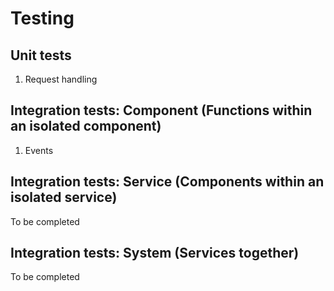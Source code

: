 # Testing

## Unit tests

1. Request handling

## Integration tests: Component (Functions within an isolated component)

1. Events

## Integration tests: Service (Components within an isolated service)

To be completed

## Integration tests: System (Services together)

To be completed

